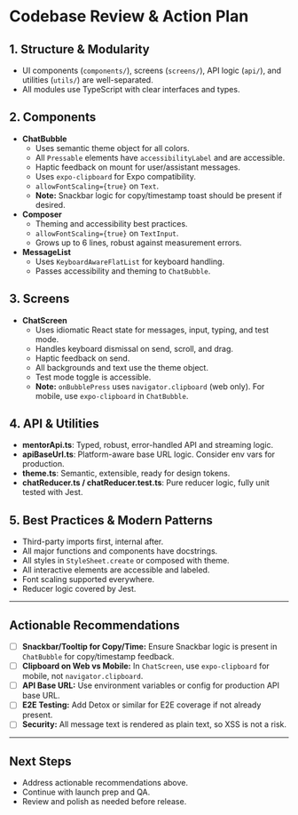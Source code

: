 # Codebase Review & Action Plan

## 1. Structure & Modularity
- UI components (`components/`), screens (`screens/`), API logic (`api/`), and utilities (`utils/`) are well-separated.
- All modules use TypeScript with clear interfaces and types.

## 2. Components
- **ChatBubble**
  - Uses semantic theme object for all colors.
  - All `Pressable` elements have `accessibilityLabel` and are accessible.
  - Haptic feedback on mount for user/assistant messages.
  - Uses `expo-clipboard` for Expo compatibility.
  - `allowFontScaling={true}` on `Text`.
  - **Note:** Snackbar logic for copy/timestamp toast should be present if desired.
- **Composer**
  - Theming and accessibility best practices.
  - `allowFontScaling={true}` on `TextInput`.
  - Grows up to 6 lines, robust against measurement errors.
- **MessageList**
  - Uses `KeyboardAwareFlatList` for keyboard handling.
  - Passes accessibility and theming to `ChatBubble`.

## 3. Screens
- **ChatScreen**
  - Uses idiomatic React state for messages, input, typing, and test mode.
  - Handles keyboard dismissal on send, scroll, and drag.
  - Haptic feedback on send.
  - All backgrounds and text use the theme object.
  - Test mode toggle is accessible.
  - **Note:** `onBubblePress` uses `navigator.clipboard` (web only). For mobile, use `expo-clipboard` in `ChatBubble`.

## 4. API & Utilities
- **mentorApi.ts**: Typed, robust, error-handled API and streaming logic.
- **apiBaseUrl.ts**: Platform-aware base URL logic. Consider env vars for production.
- **theme.ts**: Semantic, extensible, ready for design tokens.
- **chatReducer.ts / chatReducer.test.ts**: Pure reducer logic, fully unit tested with Jest.

## 5. Best Practices & Modern Patterns
- Third-party imports first, internal after.
- All major functions and components have docstrings.
- All styles in `StyleSheet.create` or composed with theme.
- All interactive elements are accessible and labeled.
- Font scaling supported everywhere.
- Reducer logic covered by Jest.

---

## Actionable Recommendations

- [ ] **Snackbar/Tooltip for Copy/Time:** Ensure Snackbar logic is present in `ChatBubble` for copy/timestamp feedback.
- [ ] **Clipboard on Web vs Mobile:** In `ChatScreen`, use `expo-clipboard` for mobile, not `navigator.clipboard`.
- [ ] **API Base URL:** Use environment variables or config for production API base URL.
- [ ] **E2E Testing:** Add Detox or similar for E2E coverage if not already present.
- [ ] **Security:** All message text is rendered as plain text, so XSS is not a risk.

---

## Next Steps
- Address actionable recommendations above.
- Continue with launch prep and QA.
- Review and polish as needed before release. 